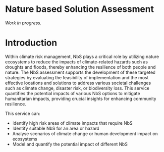 # Nature based Solution Assessment

*Work in progress.*

# Introduction

Within climate risk management, NbS plays a critical role by utilizing nature ecosystems to reduce the impacts of climate-related hazards such as droughts and floods, thereby enhancing the resilience of both people and nature. The NbS assessment supports the development of these targeted strategies by evaluating the feasibility of implementation and the most effective locations and solutions to address various societal challenges such as climate change, disaster risk, or biodiversity loss. This service quantifies the potential impacts of various NbS options to mitigate humanitarian impacts, providing crucial insights for enhancing community resilience. 

This service can:
* Identify high risk areas of climate impacts that require NbS
* Identify suitable NbS for an area or hazard
* Analyse scenarios of climate change or human development impact on ecosystems
* Model and quantify the potential impact of different NbS

